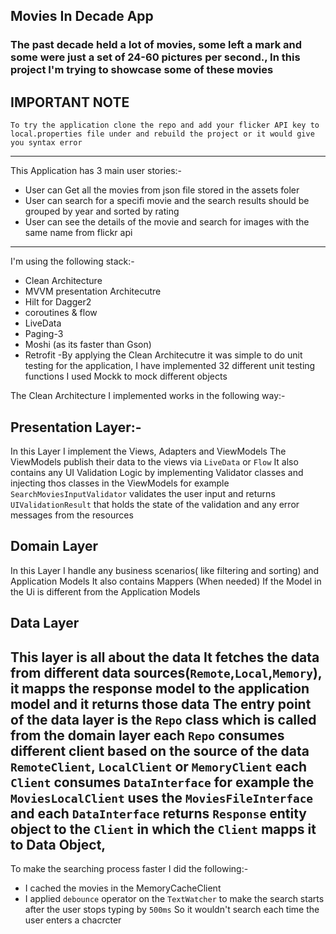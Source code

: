 ## Movies In Decade App
### The past decade held a lot of movies, some left a mark and some were just a set of 24-60 pictures per second., In this project I'm trying to showcase some of these movies

## IMPORTANT NOTE
    To try the application clone the repo and add your flicker API key to local.properties file under and rebuild the project or it would give you syntax error
--------------------------------------------------------------------------------------
This Application has 3 main user stories:-
- User can Get all the movies from json file stored in the assets foler
- User can search for a specifi movie and the search results should be grouped by year and sorted by rating
- User can see the details of the movie and search for images with the same name from flickr api
---------------------------------------------------------------------------------------


I'm using the following stack:-
- Clean Architecture
- MVVM presentation Architecutre
- Hilt for Dagger2
- coroutines & flow
- LiveData
- Paging-3 
- Moshi (as its faster than Gson)
- Retrofit
-By applying the Clean Architecutre it was simple to do unit testing for the application, I have implemented 32 different unit testing functions I used Mockk to mock different objects

The Clean Architecture I implemented works in the following way:-
## Presentation Layer:- 
In this Layer I implement the Views, Adapters and ViewModels 
The ViewModels publish their data to the views via `LiveData` or `Flow`
It also contains any UI Validation Logic by implementing Validator classes and injecting thos classes in the ViewModels for example `SearchMoviesInputValidator` validates the user input and returns `UIValidationResult` that holds the state of the validation and any error messages from the resources

## Domain Layer
In this Layer I handle any business scenarios( like filtering and sorting) and Application Models 
It also contains Mappers (When needed) If the Model in the Ui is different from the Application Models

## Data Layer
This layer is all about the data It fetches the data from different data sources(`Remote`,`Local`,`Memory`), it mapps the response model to the application model and it returns those data
The entry point of the data layer is the `Repo` class which is called from the domain layer
each `Repo` consumes different client based on the source of the data `RemoteClient`, `LocalClient` or `MemoryClient`
each `Client` consumes `DataInterface` for example the `MoviesLocalClient` uses the `MoviesFileInterface` and each `DataInterface` returns `Response` entity object to the `Client` in which the `Client` mapps it to Data Object,
----------------------------------------------------------------------------------------------

To make the searching process faster I did the following:-
- I cached the movies in the MemoryCacheClient 
- I applied `debounce` operator on the `TextWatcher` to make the search starts after the user stops typing by `500ms` So it wouldn't search each time the user enters a chacrcter 
